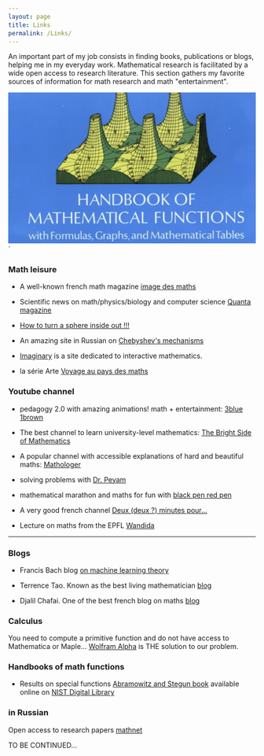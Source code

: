 ```yaml
---
layout: page
title: Links
permalink: /Links/
---
```



An important part of my job consists in finding books, publications or blogs, helping me in my everyday work. Mathematical research is facilitated by a wide open access to research literature. This section gathers my favorite sources of information for math research and math "entertainment".

![Scenario 1: Across columns](/AS.png)`

### <a name="mathL"></a>Math leisure

- A well-known french math magazine [image des maths](http://images.math.cnrs.fr/) 

- Scientific news on math/physics/biology and computer science [Quanta magazine](http://www.quantamagazine.org/)

- [How to turn a sphere inside out !!!](https://www.youtube.com/watch?v=OI-To1eUtuU&t=673s)
 
- An amazing site in Russian on [Chebyshev's mechanisms](http://www.tcheb.ru/) 
 
- [Imaginary](https://imaginary.org/) is a site dedicated to interactive mathematics. 

- la série Arte [Voyage au pays des maths](https://www.youtube.com/watch?v=wS1Tsj_fl5o&list=PLCwXWOyIR22veT31gK5JwmqxuVc0Uoy8a)

### <a name="Youtube"></a>Youtube channel
  
- pedagogy 2.0 with amazing animations! math + entertainment: [3blue 1brown](https://www.youtube.com/@3blue1brown)

- The best channel to learn university-level mathematics: [The Bright Side of Mathematics](https://www.youtube.com/@brightsideofmaths)

- A popular channel with accessible explanations of hard and beautiful maths: [Mathologer](https://www.youtube.com/channel/UC1_uAIS3r8Vu6JjXWvastJ)

- solving problems with [Dr. Peyam](https://www.youtube.com/@drpeyam)

- mathematical marathon and maths for fun with [black pen red pen](https://www.youtube.com/@blackpenredpen)
 
- A very good french channel [Deux (deux ?) minutes pour...](https://www.youtube.com/watch?v=uazPP0ny3XQ&list=PLlrxd3f47yy2mvLivlFU1a9ukoG8-Dkvs)

- Lecture on maths from the EPFL [Wandida](https://www.youtube.com/user/TheWandida/playlists)


--- 

### <a name="blogs"></a>Blogs

- Francis Bach blog [on machine learning theory](https://francisbach.com)

- Terrence Tao. Known as the best living mathematician [blog](https://terrytao.wordpress.com/)

- Djalil Chafai. One of the best french blog on maths [blog](http://djalil.chafai.net/blog/)


### <a name="Calculus"></a>Calculus

You need to compute a primitive function and do not have access to Mathematica or Maple... [Wolfram Alpha](http://www.wolframalpha.com/) is THE solution to our problem.


### <a name="handbooks"></a>Handbooks of math functions

- Results on special functions [Abramowitz and Stegun book]([http://people.math.sfu.ca/~cbm/aands/subj.htm](https://en.wikipedia.org/wiki/Abramowitz_and_Stegun)) available online on [NIST Digital Library](http://dlmf.nist.gov/)



### <a name="inRussian"></a>in Russian

Open access to research papers [mathnet](http://www.mathnet.ru/index.phtml/?option_lang=rus)


TO BE CONTINUED...

<!---

Math life

http://www.ihp.fr/fr/calendar
https://www.cirm-math.fr/
https://www.mfo.de/

Films

http://analysis-situs.math.cnrs.fr/#

-->
